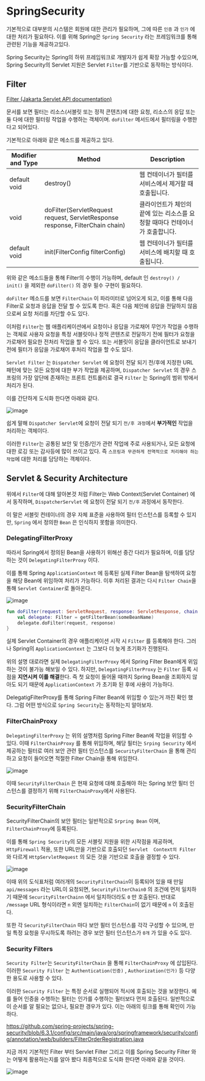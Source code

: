 # SpringSecurity
기본적으로  대부분의 시스템은 회원에 대한 관리가 필요하며, 그에 따른 `인증` 과 `인가` 에 대한 처리가 필요하다. 이를 위해 Spring은 `Spring Security` 라는 프레임워크를 통해 관련된 기능을 제공하고있다.

Spring Security는 Spring의 하위 프레임워크로 개발자가 쉽게 확장 가능할 수있으며, Spring Security의 Servlet 지원은 Servlet `Filter`를 기반으로 동작하는 방식이다.

## Filter

[Filter (Jakarta Servlet API documentation)](https://jakarta.ee/specifications/servlet/4.0/apidocs/javax/servlet/filter)

문서를 보면 필터는 리소스(서블릿 또는 정적 콘텐츠)에 대한 요청, 리소스의 응답 또는 둘 다에 대한 필터링 작업을 수행하는 객체이며. `doFilter` 메서드에서 필터링을 수행한다고 되어있다.

기본적으로 아래와 같은 메소드를 제공하고 있다.

| Modifier and Type | Method | Description |
| --- | --- | --- |
| default void | destroy() | 웹 컨테이너가 필터를 서비스에서 제거할 때 호출됩니다. |
| void | doFilter(ServletRequest request, ServletResponse response, FilterChain chain) | 클라이언트가 체인의 끝에 있는 리소스를 요청할 때마다 컨테이너가 호출합니다. |
| default void | init(FilterConfig filterConfig) | 웹 컨테이너가 필터를 서비스에 배치할 때 호출됩니다. |

위와 같은 메소드들을 통해 Filter의 수행이 가능하며, default 인 `destroy() / init()` 을 제외한 `doFilter()` 의 경우 필수 구현이 필요하다.

`doFilter` 메소드를 보면 `FilterChain` 이 파라미터로 넘어오게 되고, 이를 통해 다음 Filter로 요청과 응답을 전달 할 수 있도록 한다. 혹은 다음 체인에 응답을 전달하지 않음으로써 요청 처리를 차단할 수도 있다.

이처럼 `Filter`는 웹 애플리케이션에서 요청이나 응답을 가로채어 무언가 작업을 수행하는 객체로 사용자 요청을 특정 서블릿이나 정적 콘텐츠로 전달하기 전에 필터가 요청을 가로채어 필요한 전처리 작업을 할 수 있다. 또는 서블릿이 응답을 클라이언트로 보내기 전에 필터가 응답을 가로채어 후처리 작업을 할 수도 있다.

`Servlet Filter` 는 `Dispatcher Servlet` 에 요청이 전달 되기 전/후에 지정한 URL 패턴에 맞는 모든 요청에 대한 부가 작업을 제공하며, `Dispatcher Servlet` 의 경우 스프링의 가장 앞단에 존재하는 프론트 컨트롤러로 결국 `Filter` 는 Spring의 범위 밖에서 처리가 된다.

이를 간단하게 도식화 한다면 아래와 같다.

![image](https://github.com/Eom-Ti/TIL/assets/71249347/e7ecc13f-ccf0-40b1-b73e-16b8fc4f4abc)

쉽게 말해 `Dispatcher Servlet`에 요청이 전달 되기 `전/후 과정`에서 **부가적인** 작업을 처리하는 객체이다.

이러한 `Filter`는 공통된 보안 및 인증/인가 관련 작업에 주로 사용되거나, 모든 요청에 대한 로깅 또는 감사등에 많이 쓰이고 있다. 즉 `스프링과 무관하게 전역적으로 처리해야 하는 작업`에 대한 처리를 담당하는 객체이다.
## Servlet & Security **Architecture**

위에서 `Filter`에 대해 알아본것 처럼 Filter는 Web Context(Servlet Container) 에서 동작하며, `DispatcherServlet` 에 요청이 전달 되기 `전/후` 과정에서 동작한다.

이 말은 서블릿 컨테이너의 경우 자체 표준을 사용하여 필터 인스턴스를 등록할 수 있지만, `Spring` 에서 정의한 `Bean` 은 인식하지 못함을 의미한다.

### DelegatingFilterProxy

따라서 Spring에서 정의된 Bean을 사용하기 위해선 중간 다리가 필요하며, 이를 담당하는 것이 `DelegatingFilterProxy` 이다.

이를 통해 Spring `ApplicationContext` 에 등록된 실제 Filter Bean을 탐색하여 요청을 해당 Bean에 위임하여 처리가 가능하다. 이후 처리된 결과는 다시 `Filter Chain`을 통해 `Servlet Container`로 돌아온다.

![image](https://github.com/Eom-Ti/TIL/assets/71249347/4a20914a-3749-4bfd-bebd-20c66e510d09)

```kotlin
fun doFilter(request: ServletRequest, response: ServletResponse, chain: FilterChain) {
	val delegate: Filter = getFilterBean(someBeanName) 
	delegate.doFilter(request, response) 
}
```

실제 Servlet Container의 경우 애플리케이션 시작 시 `Filter` 를 등록해야 한다. 그러나 Spring의 `ApplicationContext` 는 그보다 더 늦게 초기화가 진행된다.

위의 설명 대로라면 실제 `DelegatingFilterProxy` 에서 Spring Filter Bean에게 위임하는 것이 불가능 해보일 수 있다. 하지만, `DelegatingFilterProxy` 는 `Filter` 등록 시점을 **지연시켜 이를 해결**한다. 즉 첫 요청이 들어올 때까지 Spring Bean을 조회하지 않아도 되기 때문에 `ApplicationContext` 가 초기화 된 후에 사용이 가능하다.

DelegatigFilterProxy를 통해 Spring Filter Bean에 위임할 수 있는거 까진 확인 했다. 그럼 어떤 방식으로 `Spring Security`는 동작하는지 알아보자.

### FilterChainProxy

`DelegatingFilterProxy` 는 위의 설명처럼 Spring Filter Bean에 작업을 위임할 수 있다. 이때 `FilterChainProxy` 를 통해 위임하며, 해당 필터는 `Srping Security` 에서 제공하는 필터로 여러 보안 관련 필터 인스턴스를 `SecurityFilterChain` 을 통해 관리하고 요청이 들어오면 적절한 Filter Chain을 통해 위임한다.

![image](https://github.com/Eom-Ti/TIL/assets/71249347/bef52527-a163-4083-9316-12ec82a9faa2)

이때 `SecurityFilterChain` 은 현재 요청에 대해 호출해야 하는 Spring 보안 필터 인스턴스를 결정하기 위해 `FilterChainProxy`에서 사용된다.

### SecurityFilterChain

SecurityFilterChain의 보안 필터는 일반적으로 `Srpring Bean` 이며, `FilterChainProxy`에 등록된다.

이를 통해 `Spring Security`의 모든 서블릿 지원을 위한 시작점을 제공하며, `HttpFirewall` 적용, 또한 URL만을 기반으로 호출되던 `Servlet  Context의 Filter` 와 다르게 `HttpServletRequest` 의 모든 것을 기반으로 호출을 결정할 수 있다.

![image](https://github.com/Eom-Ti/TIL/assets/71249347/1848134e-f0c4-4842-bd3c-cb7507a1e247)

이때 위의 도식표처럼 여러개의 `SecurityFilterChain`이 등록되어 있을 때 만일 `api/messages` 라는 URL이 요청되면, `SecurityFilterChain0` 의 조건에 먼저 일치하기 때문에 `SecurityFilterChainn` 에서 일치하더라도 `0` 만 호출된다.  반대로 `/message` URL 형식이라면  `n` 외엔 일치하는 `FilterChain`이 없기 때문에 `n` 이 호출된다.

또한 각 `SecurityFilterChain` 마다 보안 필터 인스턴스를 각각 구성할 수 있으며, 만일 특정 요청을 무시하도록 하려는 경우 보안 필터 인스턴스가 `0개` 가 있을 수도 있다.

### Security Filters

`Security Filter`는 `SecurityFilterChain` 을 통해 `FilterChainProxy` 에 삽입된다. 이러한 `Security Filter` 는 `Authentication(인증)` , `Authorization(인가)` 등 다양한 용도로 사용할 수 있다.

이러한 `Security Filter` 는 특정 순서로 실행되어 적시에 호출되는 것을 보장한다. 예를 들어 인증을 수행하는 필터는 인가를 수행하는 필터보다 먼저 호출된다. 일반적으로 이 순서를 알 필요는 없으나, 필요한 경우가 있다. 이는 아래의 링크를 통해 확인이 가능하다.

https://github.com/spring-projects/spring-security/blob/6.3.1/config/src/main/java/org/springframework/security/config/annotation/web/builders/FilterOrderRegistration.java

지금 까지 기본적인 Filter 부터 Servlet Filter 그리고 이를 Spring Security Filter 와는 어떻게 활용하는지를 알아 봤다 최종적으로 도식화 한다면 아래와 같을 것이다.

![image](https://github.com/Eom-Ti/TIL/assets/71249347/560fad15-a9ba-4db7-b641-2a2da7259c98)

##
